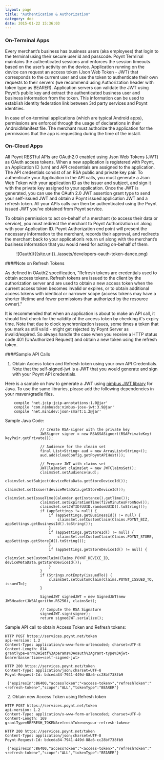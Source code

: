 ```yaml
---
layout: page
title: "Authentication & Authorization"
category: doc
date: 2015-01-22 15:36:03
---
```


### On-Terminal Apps

Every merchant’s business has business users (aka employees) that login to the terminal using their secure user id and passcode. Poynt Terminal maintains the authenticated sessions and enforces the session timeouts based on the user’s activity on the device. Application running on the device can request an access token (Json Web Token - JWT) that corresponds to the current user and use the token to authenticate their own requests to their servers (we recommend using Authorization header with token type as BEARER). Application servers can validate the JWT using Poynt’s public key and extract the authenticated business user and business information from the token. This information can be used to establish identity federation link between 3rd party services and Poynt identities.

In case of on-terminal applications (which are typical Android apps), permissions are enforced through the usage of declarations in their AndroidManifest file. The merchant must authorize the application for the permissions that the app is requesting during the time of the install.


### On-Cloud Apps

All Poynt RESTful APIs are OAuth2.0 enabled using Json Web Tokens (JWT) as OAuth access tokens. When a new application is registered with Poynt, an Application ID (urn) and API credentials are assigned to the application. The API credentials consist of an RSA public and private key pair. To authenticate your Application in the API calls, you must generate a Json Web Token with your application ID as the issuer and subject, and sign it with the private key assigned to your application. Once the JWT is generated, you can use the OAuth 2.0 JWT assertion grant type to send your self-issued JWT and obtain a Poynt issued application JWT and a refresh token. All your APIs calls can then be authenticated using the Poynt issued JWT you’ve obtained from Poynt service.

To obtain permission to act on-behalf of a merchant (to access their data or service), you must redirect the merchant to Poynt Authorization url along with your Application ID. Poynt Authorization end point will present the necessary information to the merchant, records their approval, and redirects the merchant back to your application’s return url along with the merchant’s business information that you would need for acting on-behalf of them.

<center>![Oauth]({{site.url}}../assets/developers-oauth-token-dance.png)</center>

####Note on Refresh Tokens

As defined in OAuth2 specification, "Refresh tokens are credentials used to obtain access tokens.  Refresh tokens are issued to the client by the authorization server and are used to obtain a new access token when the current access token becomes invalid or expires, or to obtain additional access tokens with identical or narrower scope (access tokens may have a shorter lifetime and fewer permissions than authorized by the resource owner)."

It is recommended that when an application is about to make an API call, it should first check for the validity of the access token by checking it's expiry time. Note that due to clock synchronization issues, some times a token that you mark as still valid - might get rejected by Poynt Server as invalid/expired. So always handle the case when you receive a HTTP status code 401 (UnAuthorized Request) and obtain a new token using the refresh token.

####Sample API Calls

1) Obtain Access token and Refresh token using your own API Credentials. Note that the self-signed-jwt is a JWT that you would generate and sign with your Poynt API credentials.

Here is a sample on how to generate a JWT using [nimbus JWT library](http://connect2id.com/products/nimbus-jose-jwt) for Java. To use the same libraries, please add the following dependencies in your maven/gradle files.
```
    compile 'net.jcip:jcip-annotations:1.0@jar'
    compile 'com.nimbusds:nimbus-jose-jwt:3.9@jar'
    compile 'net.minidev:json-smart:1.2@jar'
```

Sample Java Code:

```
                // Create RSA-signer with the private key
                JWSSigner signer = new RSASSASigner((RSAPrivateKey) keyPair.getPrivate());

                // Audience for the cleaim set
                final List<String> aud = new ArrayList<String>();
                aud.add(cloudConfig.getPoyntAPIHost());

                // Prepare JWT with claims set
                JWTClaimsSet claimsSet = new JWTClaimsSet();
                claimsSet.setAudience(aud);
                claimsSet.setSubject(deviceMetaData.getStoreDeviceId());
                claimsSet.setIssuer(deviceMetaData.getStoreDeviceId());
                claimsSet.setIssueTime(Calendar.getInstance().getTime());
                claimsSet.setExpirationTime(fiveMinutesFromNow());
                claimsSet.setJWTID(UUID.randomUUID().toString());
                if (appSettings != null) {
                    if (appSettings.getBusinessId() != null) {
                        claimsSet.setCustomClaim(Claims.POYNT_BIZ, appSettings.getBusinessId().toString());
                    }
                    if (appSettings.getStoreId() != null) {
                        claimsSet.setCustomClaim(Claims.POYNT_STORE, appSettings.getStoreId().toString());
                    }
                    if (appSettings.getStoreDeviceId() != null) {
                        claimsSet.setCustomClaim(Claims.POYNT_DEVICE_ID, deviceMetaData.getStoreDeviceId());
                    }
                }
                if (Strings.notEmpty(issuedTo)) {
                    claimsSet.setCustomClaim(Claims.POYNT_ISSUED_TO, issuedTo);
                }

                SignedJWT signedJWT = new SignedJWT(new JWSHeader(JWSAlgorithm.RS256), claimsSet);

                // Compute the RSA Signature
                signedJWT.sign(signer);
                return signedJWT.serialize();
```                

Sample API call to obtain Access Token and Refresh tokens:

```
HTTP POST https://services.poynt.net/token
api-version: 1.2
Content-Type: application/x-www-form-urlencoded; charset=UTF-8
Content-Length: 814
grantType=urn%3Aietf%3Aparams%3Aoauth%3Agrant-type%3Ajwt-bearer&assertion=<self-signed-jwt>

HTTP 200 https://services.poynt.net/token
Content-Type: application/json;charset=UTF-8
Poynt-Request-Id: bdceda34-7941-449d-88a6-cc28bf738fb9

 {"expiresIn":86400,"accessToken":"<access-token>","refreshToken":"<refresh-token>","scope":"ALL","tokenType":"BEARER"}

```

2) Obtain new Access Token using Refresh token


```
HTTP POST https://services.poynt.net/token
api-version: 1.2
Content-Type: application/x-www-form-urlencoded; charset=UTF-8
Content-Length: 169
grantType=REFRESH_TOKEN&refreshToken=<your-refresh-token>

HTTP 200 https://services.poynt.net/token
Content-Type: application/json;charset=UTF-8
Poynt-Request-Id: bdceda34-7941-449d-88a6-cc28bf738fb9

 {"expiresIn":86400,"accessToken":"<access-token>","refreshToken":"<refresh-token>","scope":"ALL","tokenType":"BEARER"}

```
